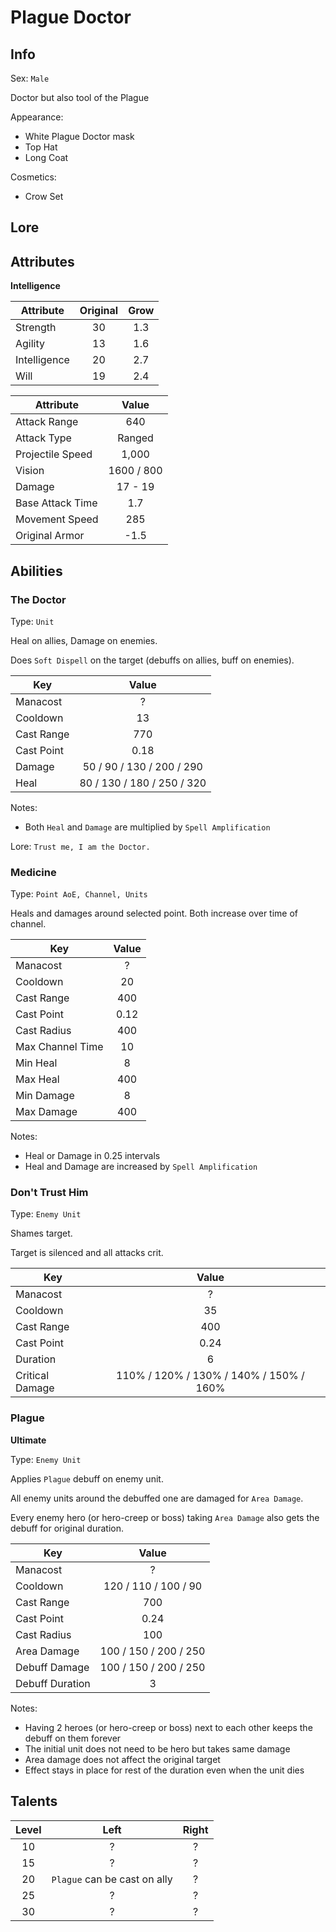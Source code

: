 # Plague Doctor

## Info
Sex: `Male`

Doctor but also tool of the Plague

Appearance:
- White Plague Doctor mask
- Top Hat
- Long Coat

Cosmetics:
- Crow Set

## Lore

## Attributes

**Intelligence**

|  Attribute   | Original | Grow |
|--------------|:--------:|:----:|
| Strength     |    30    | 1.3  |
| Agility      |    13    | 1.6  |
| Intelligence |    20    | 2.7  |
| Will         |    19    | 2.4  |


|    Attribute     |   Value    |
|------------------|:----------:|
| Attack Range     |    640     |
| Attack Type      |   Ranged   |
| Projectile Speed |   1,000    |
| Vision           | 1600 / 800 |
| Damage           |  17 - 19   |
| Base Attack Time |    1.7     |
| Movement Speed   |    285     |
| Original Armor   |   -1.5     |

## Abilities

### The Doctor

Type: `Unit`

Heal on allies, Damage on enemies.

Does `Soft Dispell` on the target (debuffs on allies, buff on enemies).

| Key | Value |
|-----|:-----:|
| Manacost | ? |
| Cooldown | 13 |
| Cast Range | 770 |
| Cast Point | 0.18 |
| Damage | 50 / 90  / 130 / 200 / 290 |
| Heal | 80 / 130 / 180 / 250 / 320 |

Notes:
- Both `Heal` and `Damage` are multiplied by `Spell Amplification`

Lore: `Trust me, I am the Doctor.`

### Medicine

Type: `Point AoE, Channel, Units`

Heals and damages around selected point.
Both increase over time of channel.

| Key | Value |
|-----|:-----:|
| Manacost | ? |
| Cooldown | 20 |
| Cast Range | 400 |
| Cast Point | 0.12 |
| Cast Radius | 400 |
| Max Channel Time | 10 |
| Min Heal | 8 |
| Max Heal | 400 |
| Min Damage | 8 |
| Max Damage | 400 | 

Notes:
- Heal or Damage in 0.25 intervals
- Heal and Damage are increased by `Spell Amplification`

### Don't Trust Him

Type: `Enemy Unit`

Shames target.

Target is silenced and all attacks crit.

| Key | Value |
|-----|:-----:|
| Manacost | ? |
| Cooldown | 35 |
| Cast Range | 400 |
| Cast Point | 0.24 |
| Duration | 6 |
| Critical Damage | 110% / 120% / 130% / 140% / 150% / 160% |

### Plague
**__Ultimate__**

Type: `Enemy Unit`

Applies `Plague` debuff on enemy unit.

All enemy units around the debuffed one are damaged for `Area Damage`.

Every enemy hero (or hero-creep or boss) taking `Area Damage` also gets the debuff for original duration.

| Key | Value |
|-----|:-----:|
| Manacost | ? |
| Cooldown | 120 / 110 / 100 / 90 |
| Cast Range | 700 |
| Cast Point | 0.24 |
| Cast Radius | 100 |
| Area Damage | 100 / 150 / 200 / 250 |
| Debuff Damage | 100 / 150 / 200 / 250 |
| Debuff Duration | 3 |

Notes:
- Having 2 heroes (or hero-creep or boss) next to each other keeps the debuff on them forever
- The initial unit does not need to be hero but takes same damage
- Area damage does not affect the original target
- Effect stays in place for rest of the duration even when the unit dies

## Talents

| Level | Left | Right |
|:-----:|:----:|:-----:|
| 10 | ? | ? |
| 15 | ? | ? |
| 20 | `Plague` can be cast on ally | ? |
| 25 | ? | ? |
| 30 | ? | ? |
